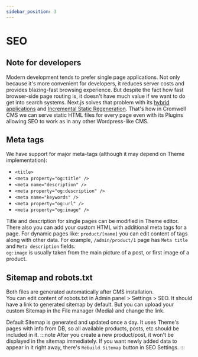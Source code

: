```yaml
---
sidebar_position: 3
---
```


# SEO

## Note for developers

Modern development tends to prefer single page applications. Not only because it's more convenient for developers, it reduces server costs and provides blazing-fast browsing experience. But despite the fact how fast browser-side page routing is, it doesn't have much value if we want to do get into search systems.
Next.js solves that problem with its [hybrid applications](https://nextjs.org/docs/advanced-features/automatic-static-optimization) and [Incremental Static Regeneration](https://vercel.com/docs/next.js/incremental-static-regeneration).
That's how in Cromwell CMS we can serve static HTML files for every page even with its Plugins allowing SEO to work as in any other Wordpress-like CMS.

## Meta tags

We have support for major meta-tags (although it may depend on Theme implementation):

- `<title>`
- `<meta property="og:title" />`
- `<meta name="description" />`
- `<meta property="og:description" />`
- `<meta name="keywords" />`
- `<meta property="og:url" />`
- `<meta property="og:image" />`

Title and description for single pages can be modified in Theme editor. There also you can add your custom HTML with additional meta tags for a page.
For dynamic pages like: `product/[name]` you can edit content of tags along with other data. For example, `/admin/product/1` page has `Meta title` and `Meta description` fields.  
`og:image` is usually taken from the main picture of a post, or first image of a product.

## Sitemap and robots.txt

Both files are generated automatically after CMS installation.  
You can edit content of robots.txt in Admin panel > Settings > SEO. It should have a link to generated sitemap by default. But you can upload your custom Sitemap in the File manager (Media) and change the link.

Default Sitemap is generated and updated once a day. It uses Theme's pages with info from DB, so all available products, posts, etc should be included in it.
:::note
After you create a new product/post, it won't be displayed in the sitemap immediately. If you want newly added data to appear in it right away, there's `Rebuild Sitemap` button in SEO Settings.
:::
